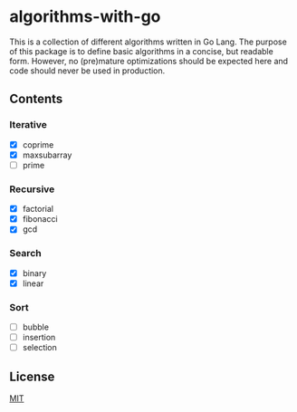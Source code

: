 # algorithms-with-go

This is a collection of different algorithms written in Go Lang.
The purpose of this package is to define basic algorithms in a concise,
but readable form. However, no (pre)mature optimizations should be
expected here and code should never be used in production.

## Contents

### Iterative

  - [x] coprime
  - [x] maxsubarray
  - [ ] prime

### Recursive

  - [x] factorial
  - [x] fibonacci
  - [x] gcd

### Search

  - [x] binary
  - [x] linear

### Sort

 - [ ] bubble
 - [ ] insertion
 - [ ] selection

## License

  [MIT](LICENSE)
